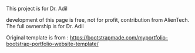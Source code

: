 This project is for Dr. Adil

development of this page is free, not for profit, contribution from AlienTech. The full ownership is for Dr. Adil

Original template is from : https://bootstrapmade.com/myportfolio-bootstrap-portfolio-website-template/
